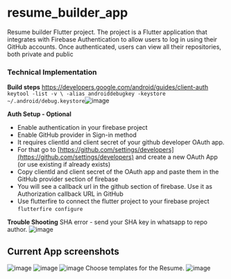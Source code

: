 # resume_builder_app

Resume builder Flutter project.
The project is a Flutter application that integrates with Firebase Authentication to allow users to log in using their GitHub accounts. Once authenticated, users can view all their repositories, both private and public

### Technical Implementation

**Build steps**
https://developers.google.com/android/guides/client-auth ```keytool -list -v \
-alias androiddebugkey -keystore ~/.android/debug.keystore```![image](https://github.com/user-attachments/assets/aac7528a-fb52-4131-8d0f-64782b5d6af9)

**Auth Setup - Optional**
  * Enable authentication in your firebase project
  * Enable GitHub provider in Sign-in method
  * It requires clientId and client secret of your github developer OAuth app.
  * For that go to [https://github.com/settings/developers](https://github.com/settings/developers) and create a new OAuth App (or use existing if already exists)
  * Copy clientId and client secret of the OAuth app and paste them in the GitHub provider section of firebase
  * You will see a callback url in the github section of firebase. Use it as Authorization callback URL in GitHub
  * Use flutterfire to connect the flutter project to your firebase project ```flutterfire configure```

**Trouble Shooting**
SHA error - send your SHA key in whatsapp to repo author. ![image](https://github.com/user-attachments/assets/787091fe-f850-4db4-b77c-778921923595)

## Current App screenshots

![image](https://github.com/user-attachments/assets/140fa0de-9df7-4e14-bad7-0d3e2d72fe06)
![image](https://github.com/user-attachments/assets/97de7cdb-2367-425e-bd2c-ed0fd892fc7d)
![image](https://github.com/user-attachments/assets/4639e28b-f4eb-4989-97d6-04c381b69e7b)
Choose templates for the Resume. ![image](https://github.com/user-attachments/assets/6062ec05-199d-4887-9db5-5047b0837360)


